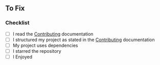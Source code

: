 ## To Fix

### Checklist

- [ ] I read the [Contributing](CONTRIBUTING.MD) documentation
- [ ] I structured my project as stated in the [Contributing](CONTRIBUTING.MD) documentation
- [ ] My project uses dependencies
- [ ] I starred the repository
- [ ] I Enjoyed
